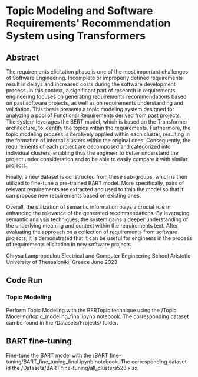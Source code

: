 # Topic Modeling and Software Requirements' Recommendation System using Transformers

## Abstract
The requirements elicitation phase is one of the most important challenges of Software Engineering. Incomplete or improperly defined requirements result in delays and increased costs during the software development process. In this context, a significant part of research in requirements engineering focuses on generating requirements recommendations based on past software projects, as well as on requirements understanding and validation. This thesis presents a topic modeling system designed for analyzing a pool of Functional Requirements derived from past projects. The system leverages the BERT model, which is based on the Transformer architecture, to identify the topics within the requirements. Furthermore, the topic modeling process is iteratively applied within each cluster, resulting in the formation of internal clusters within the original ones. Consequently, the requirements of each project are decomposed and categorized into individual clusters, enabling thus the engineer to better understand the project under consideration and to be able to easily compare it with similar projects.

Finally, a new dataset is constructed from these sub-groups, which is then utilized to fine-tune a pre-trained BART model. More specifically, pairs of relevant requirements are extracted and used to train the model so that it can propose new requirements based on existing ones.

Overall, the utilization of semantic information plays a crucial role in enhancing the relevance of the generated recommendations. By leveraging semantic analysis techniques, the system gains a deeper understanding of the underlying meaning and context within the requirements text. After evaluating the approach on a collection of requirements from software projects, it is demonstrated that it can be useful for engineers in the process of requirements elicitation in new software projects.

Chrysa Lampropoulou
Electrical and Computer Engineering School
Aristotle University of Thessaloniki, Greece
June 2023


## Code Run
### Topic Modeling
Perform Topic Modeling with the BERTopic technique using the /Topic Modeling/topic_modeling_final.ipynb notebook. The corresponding  dataset can be found in the /Datasets/Projects/ folder.

## BART fine-tuning
Fine-tune the BART model with the /BART fine-tuning/BART_fine_tuning_final.ipynb notebook. The corresponding  dataset id the /Datasets/BART fine-tuning/all_clusters523.xlsx.
